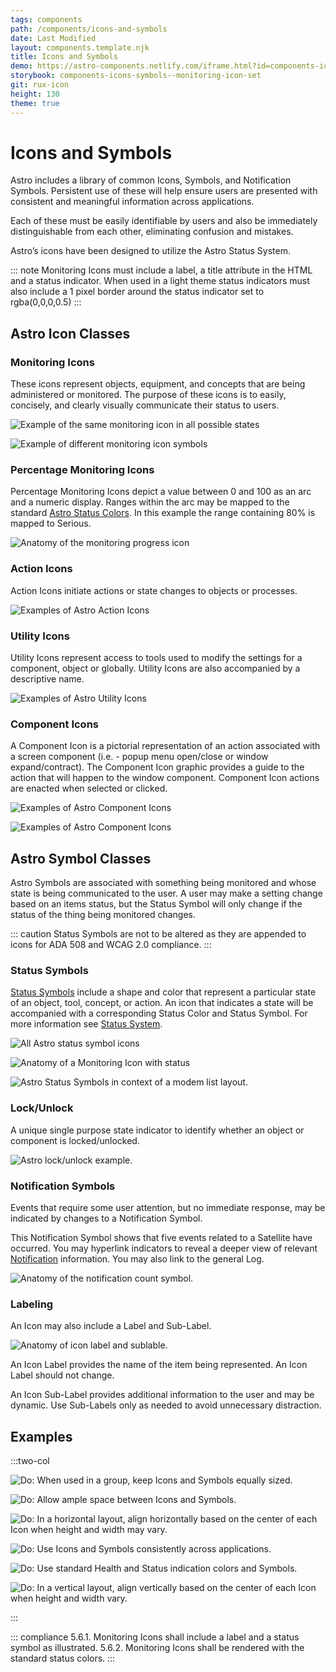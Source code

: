 ```yaml
---
tags: components
path: /components/icons-and-symbols
date: Last Modified
layout: components.template.njk
title: Icons and Symbols
demo: https://astro-components.netlify.com/iframe.html?id=components-icons-symbols--monitoring-icon-set
storybook: components-icons-symbols--monitoring-icon-set
git: rux-icon
height: 130
theme: true
---
```


# Icons and Symbols

Astro includes a library of common Icons, Symbols, and Notification Symbols. Persistent use of these will help ensure users are presented with consistent and meaningful information across applications.

Each of these must be easily identifiable by users and also be immediately distinguishable from each other, eliminating confusion and mistakes.

Astro’s icons have been designed to utilize the Astro Status System.

::: note
Monitoring Icons must include a label, a title attribute in the HTML and a status indicator. When used in a light theme status indicators must also include a 1 pixel border around the status indicator set to rgba(0,0,0,0.5)
:::

## Astro Icon Classes

### Monitoring Icons

These icons represent objects, equipment, and concepts that are being administered or monitored. The purpose of these icons is to easily, concisely, and clearly visually communicate their status to users.

![Example of the same monitoring icon in all possible states](/img/components/icons-monitoring-1.png "Example of the same monitoring icon in all possible states")

![Example of different monitoring icon symbols](/img/components/icons-monitoring-2.png "Example of different monitoring icon symbols")

### Percentage Monitoring Icons

Percentage Monitoring Icons depict a value between 0 and 100 as an arc and a numeric display. Ranges within the arc may be mapped to the standard [Astro Status Colors](/design-guidelines/status-system). In this example the range containing 80% is mapped to Serious.

![Anatomy of the monitoring progress icon](/img/components/percentage-monitoring-graphic-cms.png "Anatomy of the monitoring progress icon")

### Action Icons

Action Icons initiate actions or state changes to objects or processes.

![Examples of Astro Action Icons](/img/components/icons-action.png "Examples of Astro Action Icons")

### Utility Icons

Utility Icons represent access to tools used to modify the settings for a component, object or globally. Utility Icons are also accompanied by a descriptive name.

![Examples of Astro Utility Icons](/img/components/icons-utility.png "Examples of Astro Utility Icons")

### Component Icons

A Component Icon is a pictorial representation of an action associated with a screen component (i.e. - popup menu open/close or window expand/contract). The Component Icon graphic provides a guide to the action that will happen to the window component. Component Icon actions are enacted when selected or clicked.

![Examples of Astro Component Icons](/img/components/icons-component-1.png "Examples of Astro Component Icons")

![Examples of Astro Component Icons](/img/components/icons-component-2.png "Examples of Astro Component Icons")

## Astro Symbol Classes

Astro Symbols are associated with something being monitored and whose state is being communicated to the user. A user may make a setting change based on an items status, but the Status Symbol will only change if the status of the thing being monitored changes.

::: caution
Status Symbols are not to be altered as they are appended to icons for ADA 508 and WCAG 2.0 compliance.
:::

### Status Symbols

[Status Symbols](/components/status-symbol) include a shape and color that represent a particular state of an object, tool, concept, or action. An icon that indicates a state will be accompanied with a corresponding Status Color and Status Symbol. For more information see [Status System](/design-guidelines/status-system).

![All Astro status symbol icons](/img/components/icons-status-symbols-1.png "All Astro status symbol icons")

![Anatomy of a Monitoring Icon with status](/img/components/icons-status-symbols-2.png "Anatomy of a Monitoring Icon with status")

![Astro Status Symbols in context of a modem list layout.](/img/components/icons-symbols-modems.png "Astro Status Symbols in context of a modem list layout.")

### Lock/Unlock

A unique single purpose state indicator to identify whether an object or component is locked/unlocked.

![Astro lock/unlock example.](/img/components/icons-lock-unlock.png "Astro lock/unlock example.")

### Notification Symbols

Events that require some user attention, but no immediate response, may be indicated by changes to a Notification Symbol.

This Notification Symbol shows that five events related to a Satellite have occurred. You may hyperlink indicators to reveal a deeper view of relevant [Notification](/design-guidelines/notifications) information. You may also link to the general Log.

![Anatomy of the notification count symbol.](/img/components/notification-symbols.png "Anatomy of the notification count symbol.")

### Labeling

An Icon may also include a Label and Sub-Label.

![Anatomy of icon label and sublable.](/img/components/icons-labeling.png "Anatomy of icon label and sublable.")

An Icon Label provides the name of the item being represented. An Icon Label should not change.

An Icon Sub-Label provides additional information to the user and may be dynamic. Use Sub-Labels only as needed to avoid unnecessary distraction.

## Examples

:::two-col

![Do: When used in a group, keep Icons and Symbols equally sized.](/img/components/icons-do-1.png "Do: When used in a group, keep Icons and Symbols equally sized.")

![Do: Allow ample space between Icons and Symbols.](/img/components/icons-do-2.png "Do: Allow ample space between Icons and Symbols.")

![Do:  In a horizontal layout, align horizontally based on the center of each Icon when height and width may vary.](/img/components/icons-do-3.png "Do:  In a horizontal layout, align horizontally based on the center of each Icon when height and width may vary.")

![Do: Use Icons and Symbols consistently across applications.](/img/components/icons-do-4.png "Do: Use Icons and Symbols consistently across applications.")

![Do:  Use standard Health and Status indication colors and Symbols.](/img/components/icons-do-5.png "Do:  Use standard Health and Status indication colors and Symbols.")

![Do: In a vertical layout, align vertically based on the center of each Icon when height and width vary.](/img/components/icons-do-6.png "Do: In a vertical layout, align vertically based on the center of each Icon when height and width vary.")

:::

::: compliance
		5.6.1. Monitoring Icons shall include a label and a status symbol as illustrated.<!--link to icon illustration-->
		5.6.2. Monitoring Icons shall be rendered with the standard status colors.<!--link to status colors-->
:::
